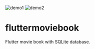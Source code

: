 ![demo1](https://user-images.githubusercontent.com/78217840/171019097-ed2ffa16-3015-4ebd-b5da-cdc92db549a8.png)
![demo2](https://user-images.githubusercontent.com/78217840/171019134-7d65da44-e6d0-4aa1-bbc1-08f8f8496bae.png)

# fluttermoviebook
Flutter movie book with SQLite database.
